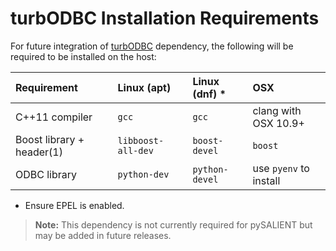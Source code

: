# turbODBC Installation Requirements

For future integration of [turbODBC](https://turbodbc.readthedocs.io/en/latest/pages/getting_started.html#installation) dependency, the following will be required to be installed on the host:

| Requirement               | Linux (apt)        | Linux (dnf) *  | OSX                    |
|:--------------------------|:-------------------|:---------------|:-----------------------|
| C++11 compiler            | `gcc`              | `gcc`          | clang with OSX 10.9+   |
| Boost library + header(1) | `libboost-all-dev` | `boost-devel`  | `boost`                |
| ODBC library              | `python-dev`       | `python-devel` | use `pyenv` to install |

* Ensure EPEL is enabled.

> **Note:** This dependency is not currently required for pySALIENT but may be added in future releases.